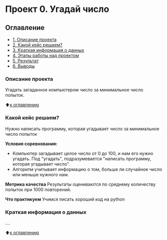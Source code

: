 # Проект 0. Угадай число

## Оглавление
* [1. Описание проекта](https://github.com/John-Trivolta/Cran_Mayevskogo/main/project_0/README.md#Описание-проекта)
* [2. Какой кейс решаем?](https://github.com/John-Trivolta/Cran_Mayevskogo/main/project_0/README.md#Какой-кейс-решаем?)
* [3. Краткая информация о данных](https://github.com/John-Trivolta/Cran_Mayevskogo/main/project_0/README.md#Краткая-информация-о-данных)
* [4. Этапы работы над проектом](https://github.com/John-Trivolta/Cran_Mayevskogo/main/project_0/README.md#Этапы-работы-над-проектом)
* [5. Результат](https://github.com/John-Trivolta/Cran_Mayevskogo/main/project_0/README.md#Результат)
* [6. Выводы](https://github.com/John-Trivolta/Cran_Mayevskogo/main/project_0/README.md#Выводы)

### Описание проекта
Угадать загаданное компьютером число за минимальное число попыток.

:arrow_up:[к оглавлению](https://github.com/John-Trivolta/Cran_Mayevskogo/main/project_0/README.md#Оглавление)

### Какой кейс решаем?
Нужно написать программу, которая угадывает число за минимальное число попыток

**Условия соревнования:**
- Компьютер загадывает целое число от 0 до 100, и нам его нужно угадать. Под "угадать", подразумевается "написать программу, которая угадывает число".
- Алгоритм учитывает информацию о том, больше ли случайное число или меньше нужного нам.

**Метрика качества**
Результаты оцениваются по среднему количеству попыток при 1000 повторений.

**Что практикуем**
Учимся писать хороший код на python

### Краткая информация о данных

....

:arrow_up:[к оглавлению](https://github.com/John-Trivolta/Cran_Mayevskogo/main/project_0/README.md#Оглавление)